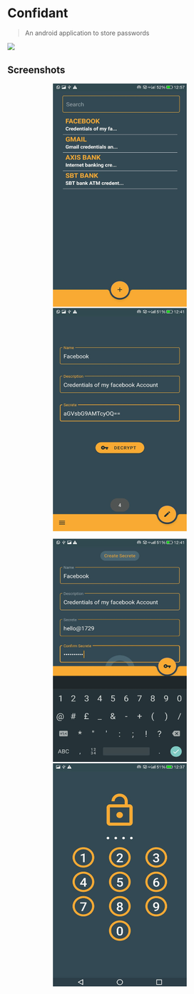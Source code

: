 # Confidant

>An android application to store passwords

[![](https://img.shields.io/badge/author-@sahanshah\%2Dkblue.svg?style=flat)](https://google.com)

## Screenshots
<p align="center">
<img width="300" height="500" src="https://raw.githubusercontent.com/sahanshah-k/confidant/master/Files/screenshot%20(1).jpeg">

<img width="300" height="500" src="https://raw.githubusercontent.com/sahanshah-k/confidant/master/Files/screenshot%20(2).jpeg">
</p>
<p align="center">
<img width="300" height="500" src="https://raw.githubusercontent.com/sahanshah-k/confidant/master/Files/screenshot%20(3).jpeg">

<img width="300" height="500" src="https://raw.githubusercontent.com/sahanshah-k/confidant/master/Files/screenshot%20(4).jpeg">
</p>

